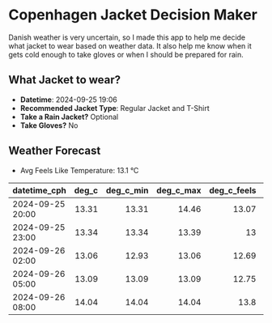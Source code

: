
# Copenhagen Jacket Decision Maker

Danish weather is very uncertain, so I made this app to help me decide what jacket to wear based on weather data. 
It also help me know when it gets cold enough to take gloves or when I should be prepared for rain.

## What Jacket to wear?

- **Datetime**: 2024-09-25 19:06
- **Recommended Jacket Type**: Regular Jacket and T-Shirt
- **Take a Rain Jacket?** Optional
- **Take Gloves?** No

## Weather Forecast
- Avg Feels Like Temperature: 13.1 °C

| datetime_cph     |   deg_c |   deg_c_min |   deg_c_max |   deg_c_feels | weather   | wind   | rain   |
|:-----------------|--------:|------------:|------------:|--------------:|:----------|:-------|:-------|
| 2024-09-25 20:00 |   13.31 |       13.31 |       14.46 |         13.07 | Clouds    | Low    | None   |
| 2024-09-25 23:00 |   13.34 |       13.34 |       13.39 |         13    | Clouds    | Low    | None   |
| 2024-09-26 02:00 |   13.06 |       12.93 |       13.06 |         12.69 | Clouds    | Low    | None   |
| 2024-09-26 05:00 |   13.09 |       13.09 |       13.09 |         12.75 | Clouds    | Low    | None   |
| 2024-09-26 08:00 |   14.04 |       14.04 |       14.04 |         13.8  | Rain      | Low    | Low    |
        